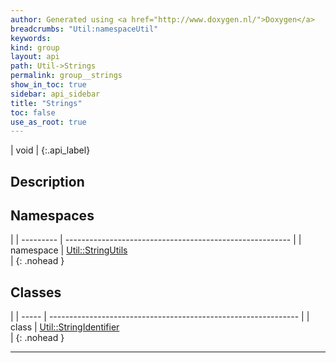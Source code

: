 ```yaml
---
author: Generated using <a href="http://www.doxygen.nl/">Doxygen</a>
breadcrumbs: "Util:namespaceUtil"
keywords: 
kind: group
layout: api
path: Util->Strings
permalink: group__strings
show_in_toc: true
sidebar: api_sidebar
title: "Strings"
toc: false
use_as_root: true
---
```


| void |
{:.api_label}

## Description





## Namespaces

|
| --------- | -------------------------------------------------------- | 
| namespace | [Util::StringUtils](namespaceUtil_1_1StringUtils) <br/>  | 
{: .nohead }

## Classes

|
| ----- | -------------------------------------------------------------- | 
| class | [Util::StringIdentifier](classUtil_1_1StringIdentifier) <br/>  | 
{: .nohead }

-------------------------------------------------------------------


